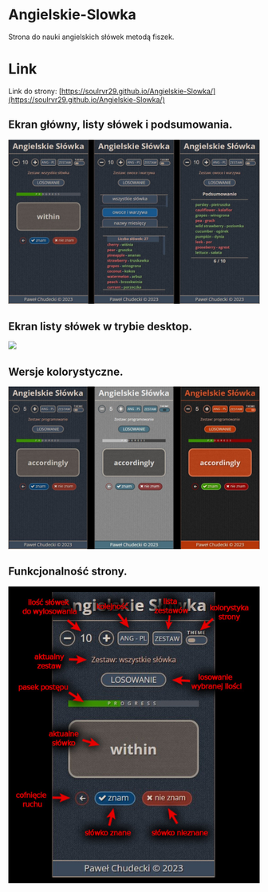 # Angielskie-Slowka
Strona do nauki angielskich słówek metodą fiszek.

# Link
Link do strony: [https://soulrvr29.github.io/Angielskie-Slowka/](https://soulrvr29.github.io/Angielskie-Slowka/)

## Ekran główny, listy słówek i podsumowania.
![](screens/screen-mobile.jpg)

## Ekran listy słówek w trybie desktop.
![](screens/lista-zestawów-desktop.jpeg)

## Wersje kolorystyczne.
![](screens/kolorystyka.jpg)

## Funkcjonalność strony.
![](screens/opis.jpg)
